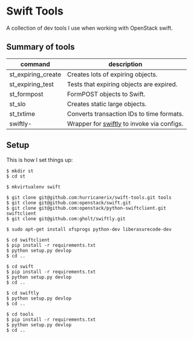 Swift Tools
==========

A collection of dev tools I use when working with OpenStack swift.


Summary of tools
----------------

command | description
------------- | -------------
st_expiring_create | Creates lots of expiring objects.
st_expiring_test | Tests that expiring objects are expired.
st_formpost  | FormPOST objects to Swift.
st_slo  | Creates static large objects.
st_txtime | Converts transaction IDs to time formats.
swiftly- | Wrapper for [swiftly](https://github.com/gholt/swiftly) to invoke via configs.


Setup
-----

This is how I set things up:

```
$ mkdir st
$ cd st

$ mkvirtualenv swift

$ git clone git@github.com:hurricanerix/swift-tools.git tools
$ git clone git@github.com:openstack/swift.git
$ git clone git@github.com:openstack/python-swiftclient.git swiftclient
$ git clone git@github.com:gholt/swiftly.git

$ sudo apt-get install xfsprogs python-dev liberasurecode-dev

$ cd swiftclient
$ pip install -r requirements.txt
$ python setup.py devlop
$ cd ..

$ cd swift
$ pip install -r requirements.txt
$ python setup.py devlop
$ cd ..

$ cd swiftly
$ python setup.py devlop
$ cd ..

$ cd tools
$ pip install -r requirements.txt
$ python setup.py devlop
$ cd ..
```
